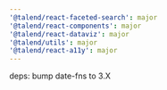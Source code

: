 ```yaml
---
'@talend/react-faceted-search': major
'@talend/react-components': major
'@talend/react-dataviz': major
'@talend/utils': major
'@talend/react-a11y': major
---
```


deps: bump date-fns to 3.X
